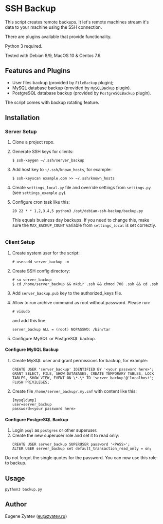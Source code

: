 # SSH Backup

This script creates remote backups. It let's remote machines stream it's data to your machine using the SSH connection.

There are plugins available that provide functionality.

Python 3 required.

Tested with Debian 8/9, MacOS 10 & Centos 7.6.

## Features and Plugins

* User files backup (provided by `FileBackup` plugin);
* MySQL database backup (provided by `MySQLBackup` plugin).
* PostgreSQL database backup (provided by `PostgreSQLBackup` plugin).

The script comes with backup rotating feature.

## Installation

### Server Setup
1. Clone a project repo.
2. Generate SSH keys for clients:
	```
	$ ssh-keygen ~/.ssh/server_backup
	```
3. Add host key to `~/.ssh/known_hosts`, for example:
	```
	$ ssh-keyscan example.com >> ~/.ssh/known_hosts
	```
4. Create `settings_local.py` file and override settings from `settings.py` (see `settings_example.py`).

5. Configure cron task like this:
	```
	20 22 * * 1,2,3,4,5 python3 /opt/debian-ssh-backup/backup.py
	```

	This equals business day backups. If you need to change this, 
	make sure the `MAX_BACKUP_COUNT` variable from `settings_local` is set correctly.
	```

### Client Setup
1. Create system user for the script:
	```
	# useradd server_backup -m
	```
2. Create SSH config directory:
	```
	# su server_backup
	$ cd /home/server_backup && mkdir .ssh && chmod 700 .ssh && cd .ssh
	```
3. Add `server_backup.pub` key to the authorized_keys file.
4. Allow to run archive command as root without password. Please run:
	```
	# visudo
	```
	and add this line:
	```
	server_backup ALL = (root) NOPASSWD: /bin/tar
	```

5. Configure MySQL or PostgreSQL backup.

#### Configure MySQL Backup

1. Create MySQL user and grant permissions for backup, for example:
	```mysql
	CREATE USER 'server_backup' IDENTIFIED BY '<your password here>';
	GRANT SELECT, FILE, SHOW DATABASES, CREATE TEMPORARY TABLES, LOCK TABLES, SHOW VIEW, EVENT ON \*.\* TO 'server_backup'@'localhost';
	FLUSH PRIVILEGES;
	```
2. Create file `/home/server_backup/.my.cnf` with content like this:
	```
	[mysqldump]
	user=server_backup
	password=<your password here>
	```
#### Configure PostgreSQL Backup

1. Login `psql` as `postgres` or other superuser.
2. Create the new superuser role and set it to read only:
	```mysql
	CREATE USER server_backup SUPERUSER password '<PASS>';
	ALTER USER server_backup set default_transaction_read_only = on;
	```
Do not forgot the single quotes for the password. You can now use this role to backup.

## Usage

`python3 backup.py`

## Author
Eugene Zyatev ([eu@zyatev.ru](mailto:eu@zyatev.ru))